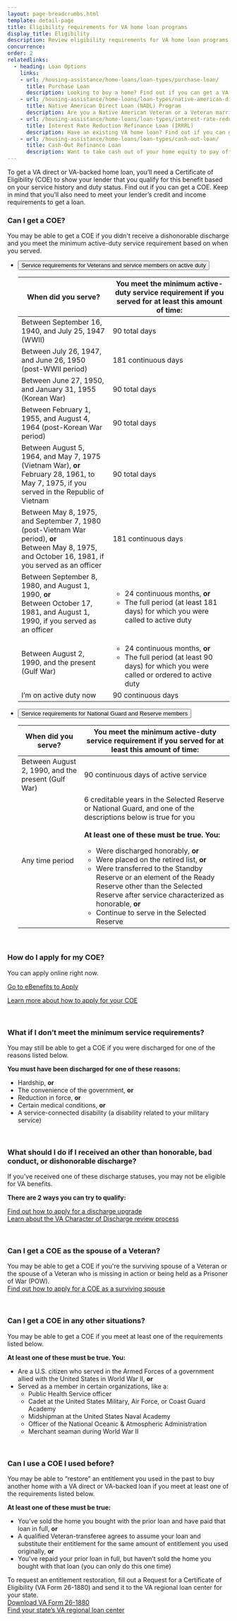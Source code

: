 ```yaml
---
layout: page-breadcrumbs.html
template: detail-page
title: Eligibility requirements for VA home loan programs
display_title: Eligibility
description: Review eligibility requirements for VA home loan programs. Find out if you qualify for a Certificate of Eligibility (COE), which shows your lender that you qualify for a VA-backed home loan. Keep in mind that you’ll also need to meet your lender’s credit and income requirements to get a loan.
concurrence:
order: 2
relatedlinks:
  - heading: Loan Options
    links:
    - url: /housing-assistance/home-loans/loan-types/purchase-loan/
      title: Purchase Loan
      description: Looking to buy a home? Find out if you can get a VA-backed purchase loan and get better terms than with a private lender loan.
    - url: /housing-assistance/home-loans/loan-types/native-american-direct-loan/
      title: Native American Direct Loan (NADL) Program
      description: Are you a Native American Veteran or a Veteran married to a Native American? Find out if you can get a loan through our NADL program to buy, build, or improve a home on Federal Trust Land.
    - url: /housing-assistance/home-loans/loan-types/interest-rate-reduction-loan/
      title: Interest Rate Reduction Refinance Loan (IRRRL)
      description: Have an existing VA home loan? Find out if you can get a VA-backed IRRRL to help reduce your monthly payments or make them more stable.
    - url: /housing-assistance/home-loans/loan-types/cash-out-loan/
      title: Cash-Out Refinance Loan
      description: Want to take cash out of your home equity to pay off debt, pay for school, or take care of other needs? Find out if you can get a VA-backed cash-out refinance loan.
---
```


<div class="va-introtext">

To get a VA direct or VA-backed home loan, you’ll need a Certificate of Eligibility (COE) to show your lender that you qualify for this benefit based on your service history and duty status. Find out if you can get a COE. Keep in mind that you’ll also need to meet your lender’s credit and income requirements to get a loan.

</div>

<div class="feature" markdown="1">

### Can I get a COE?

You may be able to get a COE if you didn't receive a dishonorable discharge and you meet the minimum active-duty service requirement based on when you served.

</div>

<ul class="usa-accordion">
<li>
<button class="usa-button-unstyled usa-accordion-button" aria-controls="va-loan-eligibility-vets">Service requirements for Veterans and service members on active duty</button>
<div id="va-loan-eligibility-vets" class="usa-accordion-content">

| When did you serve? | You meet the minimum active-duty service requirement if you served for at least this amount of time: |
| --- | --- |
| Between September 16, 1940, and July 25, 1947 (WWII) | 90 total days |
| Between July 26, 1947, and June 26, 1950 (post-WWII period) | 181 continuous days |
| Between June 27, 1950, and January 31, 1955 (Korean War) | 90 total days |
| Between February 1, 1955, and August 4, 1964 (post-Korean War period) | 90 total days |
| Between August 5, 1964, and May 7, 1975 (Vietnam War), **or**<br>February 28, 1961, to May 7, 1975, if you served in the Republic of Vietnam | 90 total days |
| Between May 8, 1975, and September 7, 1980 (post-Vietnam War period), **or**<br>Between May 8, 1975, and October 16, 1981, if you served as an officer | 181 continuous days |
| Between September 8, 1980, and August 1, 1990, **or**<br>Between October 17, 1981, and August 1, 1990, if you served as an officer | <ul><li>24 continuous months, **or**</li><li>The full period (at least 181 days) for which you were called to active duty</li></ul> |
| Between August 2, 1990, and the present (Gulf War) | <ul><li>24 continuous months, **or**</li><li>The full period (at least 90 days) for which you were called or ordered to active duty</li></ul> |
| I’m on active duty now | 90 continuous days |


</div>
</li>
<li>
<button class="usa-button-unstyled usa-accordion-button" aria-controls="va-loan-eligibility-guard">Service requirements for National Guard and Reserve members</button>
<div id="va-loan-eligibility-guard" class="usa-accordion-content">

| When did you serve? | You meet the minimum active-duty service requirement if you served for at least this amount of time: |
| --- | --- |
| Between August 2, 1990, and the present (Gulf War) | 90 continuous days of active service |
| Any time period | 6 creditable years in the Selected Reserve or National Guard, and one of the descriptions below is true for you<br><br>**At least one of these must be true. You:**<br><ul><li>Were discharged honorably, **or**</li><li>Were placed on the retired list, **or**</li><li>Were transferred to the Standby Reserve or an element of the Ready Reserve other than the Selected Reserve after service characterized as honorable, **or**</li><li>Continue to serve in the Selected Reserve</li></ul> |


</div>
</li>
</ul>

<br>

### How do I apply for my COE?

You can apply online right now.

<a class="usa-button-primary va-button-primary" href="https://www.ebenefits.va.gov/ebenefits/about/feature?feature=cert-of-eligibility-home-loan">Go to eBenefits to Apply</a>

[Learn more about how to apply for your COE](/housing-assistance/home-loans/how-to-apply/)

<br>

### What if I don’t meet the minimum service requirements?

You may still be able to get a COE if you were discharged for one of the reasons listed below.

**You must have been discharged for one of these reasons:**

* Hardship, **or**
* The convenience of the government, **or**
* Reduction in force, **or**
* Certain medical conditions, **or**
* A service-connected disability (a disability related to your military service)

<br>

### What should I do if I received an other than honorable, bad conduct, or dishonorable discharge?

If you've received one of these discharge statuses, you may not be eligible for VA benefits.

**There are 2 ways you can try to qualify:**

[Find out how to apply for a discharge upgrade](/discharge-upgrade-instructions/)<br/>
[Learn about the VA Character of Discharge review process](/discharge-upgrade-instructions/#other-options)

<br>

### Can I get a COE as the spouse of a Veteran?

You may be able to get a COE if you're the surviving spouse of a Veteran or the spouse of a Veteran who is missing in action or being held as a Prisoner of War (POW). <br>
[Find out how to apply for a COE as a surviving spouse](/housing-assistance/home-loans/surviving-spouse/)

<br>

### Can I get a COE in any other situations?

You may be able to get a COE if you meet at least one of the requirements listed below.

**At least one of these must be true. You:**

- Are a U.S. citizen who served in the Armed Forces of a government allied with the United States in World War II, **or**
- Served as a member in certain organizations, like a:
  - Public Health Service officer
  - Cadet at the United States Military, Air Force, or Coast Guard Academy
  - Midshipman at the United States Naval Academy
  - Officer of the National Oceanic & Atmospheric Administration
  - Merchant seaman during World War II

<br>

### Can I use a COE I used before?

You may be able to “restore” an entitlement you used in the past to buy another home with a VA direct or VA-backed loan if you meet at least one of the requirements listed below.

**At least one of these must be true:**

* You’ve sold the home you bought with the prior loan and have paid that loan in full, **or**
* A qualified Veteran-transferee agrees to assume your loan and substitute their entitlement for the same amount of entitlement you used originally, **or**
* You’ve repaid your prior loan in full, but haven’t sold the home you bought with that loan (you can only do this one time)

To request an entitlement restoration, fill out a Request for a Certificate of Eligibility (VA Form 26-1880) and send it to the VA regional loan center for your state. <br>
[Download VA Form 26-1880](https://www.vba.va.gov/pubs/forms/VBA-26-1880-ARE.pdf) <br>
[Find your state’s VA regional loan center](https://www.benefits.va.gov/homeloans/contact_rlc_info.asp)
